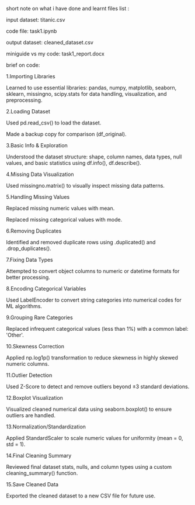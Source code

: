 short note on what i have done and learnt
files list :

input dataset: titanic.csv

code file: task1.ipynb

output dataset: cleaned_dataset.csv

miniguide vs my code: task1_report.docx

brief on code:

1.Importing Libraries

Learned to use essential libraries: pandas, numpy, matplotlib, seaborn, sklearn, missingno, scipy.stats for data handling, visualization, and preprocessing.

2.Loading Dataset

Used pd.read_csv() to load the dataset.

Made a backup copy for comparison (df_original).

3.Basic Info & Exploration

Understood the dataset structure: shape, column names, data types, null values, and basic statistics using df.info(), df.describe().

4.Missing Data Visualization

Used missingno.matrix() to visually inspect missing data patterns.

5.Handling Missing Values

Replaced missing numeric values with mean.

Replaced missing categorical values with mode.

6.Removing Duplicates

Identified and removed duplicate rows using .duplicated() and .drop_duplicates().

7.Fixing Data Types

Attempted to convert object columns to numeric or datetime formats for better processing.

8.Encoding Categorical Variables

Used LabelEncoder to convert string categories into numerical codes for ML algorithms.

9.Grouping Rare Categories

Replaced infrequent categorical values (less than 1%) with a common label: 'Other'.

10.Skewness Correction

Applied np.log1p() transformation to reduce skewness in highly skewed numeric columns.

11.Outlier Detection

Used Z-Score to detect and remove outliers beyond ±3 standard deviations.

12.Boxplot Visualization

Visualized cleaned numerical data using seaborn.boxplot() to ensure outliers are handled.

13.Normalization/Standardization

Applied StandardScaler to scale numeric values for uniformity (mean = 0, std = 1).

14.Final Cleaning Summary

Reviewed final dataset stats, nulls, and column types using a custom cleaning_summary() function.

15.Save Cleaned Data

Exported the cleaned dataset to a new CSV file for future use.
